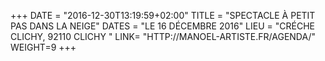 +++
DATE = "2016-12-30T13:19:59+02:00"
TITLE = "SPECTACLE À PETIT PAS DANS LA NEIGE"
DATES = "LE 16 DÉCEMBRE 2016"
LIEU = "CRÉCHE CLICHY, 	92110 CLICHY "
LINK= "HTTP://MANOEL-ARTISTE.FR/AGENDA/"
WEIGHT=9
+++
